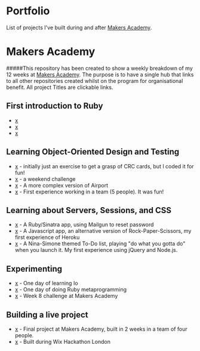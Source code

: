 Portfolio
=========

List of projects I've built during and after [Makers Academy].

Makers Academy
===================

#####This repository has been created to show a weekly breakdown of my 12 weeks at [Makers Academy](https://www.makersacademy.com). The purpose is to have a single hub that links to all other repositories created whilst on the program for organisational benefit. All project Titles are clickable links.

First introduction to Ruby
-----------
 - [x][Student Directory]
 - [x][Roman Numerals]
 - [x][Fizzbuzz]

Learning Object-Oriented Design and Testing
-----------
- [x][Supermarket] - initially just an exercise to get a grasp of CRC cards, but I coded it for fun!
- [x][Airport] - a weekend challenge
- [x][Boris Bikes] - A more complex version of Airport
- [x][Battleships] - First experience working in a team (5 people). It was fun!

Learning about Servers, Sessions, and CSS
-----------
  - [x][Bookmark Collector] - A Ruby/Sinatra app, using Mailgun to reset password
  - [x][Cowboy Ninja Bear] - A Javascript app, an alternative version of Rock-Paper-Scissors, my first experience of Heroku
  - [x][Wunderlist] - A Nina-Simone themed To-Do list, playing "do what you gotta do" when you launch it. My first experience using jQuery and Node.js.

Experimenting
--------------
  - [x][Io] - One day of learning Io
  - [x][Metaprogramming] -  One day of doing Ruby metaprogramming
  - [x][Ruby refresher] - Week 8 challenge at Makers Academy

Building a live project
--------------
 - [x][Map to the Future] - Final project at Makers Academy, built in 2 weeks in a team of four people.
 - [x][Send me a Text] - Built during Wix Hackathon London

        
[Makers Academy]: http://www.makersacademy.com/
[Student Directory]: https://github.com/binaryberry/Student-Directory
[Roman Numerals]: https://github.com/binaryberry/Roman-Numerals-Kata
[Fizzbuzz]: https://github.com/binaryberry/FizzBuzz
[Supermarket]: https://github.com/binaryberry/Supermarket
[Airport]: https://github.com/binaryberry/Airport
[Boris Bikes]: https://github.com/binaryberry/Boris_Bikes
[Battleships]: https://github.com/binaryberry/Battleships
[Bookmark Collector]: https://github.com/binaryberry/bookmark-collector
[Cowboy Ninja Bear]: https://github.com/binaryberry/RockPaperScissors
[Wunderlist]: https://github.com/binaryberry/Wunderlist
[Io]: https://github.com/binaryberry/Io_experimenting
[Metaprogramming]: https://github.com/binaryberry/Metaprogramming
[Ruby refresher]: https://github.com/binaryberry/RubyRefresher
[Map to the Future]: https://github.com/binaryberry/map-to-the-future 
[Send me a Text]: https://github.com/binaryberry/sendmeatext

